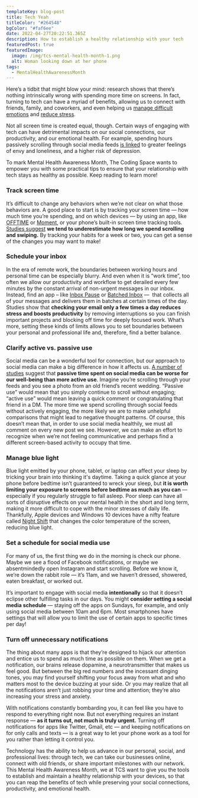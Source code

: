 ```yaml
---
templateKey: blog-post
title: Tech Yeah
titleColor: "#264548"
bgColor: "#faf6ee"
date: 2022-04-27T20:22:51.365Z
description: How to establish a healthy relationship with your tech
featuredPost: true
featuredImage:
  image: /img/tcs-mental-health-month-1.png
  alt: Woman looking down at her phone
tags:
  - MentalHealthAwarenessMonth
---
```

Here’s a tidbit that might blow your mind: research shows that there’s nothing intrinsically wrong with spending more time on screens. In fact, turning to tech can have a myriad of benefits, allowing us to connect with friends, family, and coworkers, and even helping us [manage difficult emotions](https://pursuit.unimelb.edu.au/articles/do-devices-help-us-regulate-our-emotions) and [reduce stress](https://www.sciencedaily.com/releases/2017/07/170725100704.htm).

Not all screen time is created equal, though. Certain ways of engaging with tech can have detrimental impacts on our social connections, our productivity, and our emotional health. For example, spending hours passively scrolling through social media feeds [is linked](https://journals.sagepub.com/doi/full/10.1177/0956797616678438) to greater feelings of envy and loneliness, and a higher risk of depression.

To mark Mental Health Awareness Month, The Coding Space wants to empower you with some practical tips to ensure that your relationship with tech stays as healthy as possible. Keep reading to learn more!

### Track screen time

It’s difficult to change any behaviors when we’re not clear on what those behaviors are. A good place to start is by tracking your screen time — how much time you’re spending, and on which devices — by using an app, like [OFFTIME](https://play.google.com/store/apps/details?id=co.offtime.kit&hl=en) or [Moment](https://www.byrdie.com/moment-app-review-5100952), or your phone’s built-in screen time tracking tools. [Studies suggest](https://journals.plos.org/plosone/article?id=10.1371/journal.pone.0139004) **we tend to underestimate how long we spend scrolling and swiping.** By tracking your habits for a week or two, you can get a sense of the changes you may want to make!

### Schedule your inbox

In the era of remote work, the boundaries between working hours and personal time can be especially blurry. And even when it is “work time”, too often we allow our productivity and workflow to get derailed every few minutes by the constant arrival of non-urgent messages in our inbox. Instead, find an app – like [Inbox Pause](http://inboxpause.com/) or [Batched Inbox](https://try.batchedinbox.com/) —  that collects all of your messages and delivers them in batches at certain times of the day. Studies show that **checking your email only a few times a day reduces stress and boosts productivity** by removing interruptions so you can finish important projects and blocking off time for deeply focused work. What’s more, setting these kinds of limits allows you to set boundaries between your personal and professional life and, therefore, find a better balance.

### Clarify active vs. passive use

Social media can be a wonderful tool for connection, but our approach to social media can make a big difference in how it affects us. [A number of studies](https://psycnet.apa.org/record/2015-08049-001) suggest that **passive time spent on social media can be worse for our well-being than more active use**. Imagine you’re scrolling through your feeds and you see a photo from an old friend’s recent wedding. “Passive use” would mean that you simply continue to scroll without engaging; “active use” would mean leaving a quick comment or congratulating that friend in a DM. The more time we spend scrolling through social feeds without actively engaging, the more likely we are to make unhelpful comparisons that might lead to negative thought patterns. Of course, this doesn’t mean that, in order to use social media healthily, we must all comment on every new post we see. However, we can make an effort to recognize when we’re not feeling communicative and perhaps find a different screen-based activity to occupy that time.

### Manage blue light

Blue light emitted by your phone, tablet, or laptop can affect your sleep by tricking your brain into thinking it's daytime. Taking a quick glance at your phone before bedtime isn’t guaranteed to wreck your sleep, but **it is worth limiting your exposure to screens before bedtime as much as you can** — especially if you regularly struggle to fall asleep. Poor sleep can have all sorts of disruptive effects on your mental health in the short and long term, making it more difficult to cope with the minor stresses of daily life. Thankfully, Apple devices and Windows 10 devices have a nifty feature called [Night Shift](https://www.pcmag.com/how-to/how-to-stop-blue-light-from-disturbing-your-sleep#:~:text=On%20your%20iPhone%20or%20iPad,filtering%20out%20the%20blue%20light.) that changes the color temperature of the screen, reducing blue light.

### Set a schedule for social media use

For many of us, the first thing we do in the morning is check our phone. Maybe we see a flood of Facebook notifications, or maybe we absentmindedly open Instagram and start scrolling. Before we know it, we’re down the rabbit role — it’s 11am, and we haven’t dressed, showered, eaten breakfast, or worked out.

It’s important to engage with social media **intentionally** so that it doesn’t eclipse other fulfilling tasks in our days. You might **consider setting a social media schedule** — staying off the apps on Sundays, for example, and only using social media between 10am and 6pm. Most smartphones have settings that will allow you to limit the use of certain apps to specific times per day!

### Turn off unnecessary notifications

The thing about many apps is that they’re designed to hijack our attention and entice us to spend as much time as possible on them. When we get a notification, our brains release dopamine, a neurotransmitter that makes us feel good. But between the big red numbers and the incessant dinging tones, you may find yourself shifting your focus away from what and who matters most to the device buzzing at your side. Or you may realize that all the notifications aren’t just robbing your time and attention; they’re also increasing your stress and anxiety.

With notifications constantly bombarding you, it can feel like you have to respond to everything right now. But not everything requires an instant response — **as it turns out, not much is truly urgent.** Turning off notifications for apps like Twitter, Gmail, etc — and keeping notifications on for only calls and texts — is a great way to let your phone work as a tool for you rather than letting it control you.

Technology has the ability to help us advance in our personal, social, and professional lives: through tech, we can take our businesses online, connect with old friends, or share important milestones with our network. This Mental Health Awareness Month, we at TCS want to give you the tools to establish and maintain a healthy relationship with your devices, so that you can reap the benefits of tech while preserving your social connections, productivity, and emotional health.